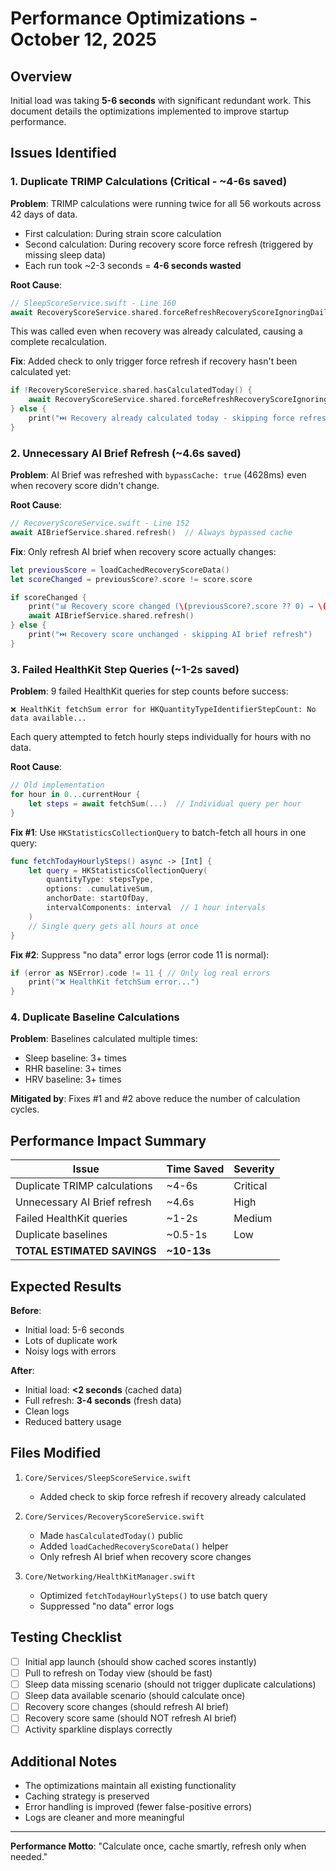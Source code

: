 # Performance Optimizations - October 12, 2025

## Overview
Initial load was taking **5-6 seconds** with significant redundant work. This document details the optimizations implemented to improve startup performance.

## Issues Identified

### 1. **Duplicate TRIMP Calculations** (Critical - ~4-6s saved)
**Problem**: TRIMP calculations were running twice for all 56 workouts across 42 days of data.
- First calculation: During strain score calculation
- Second calculation: During recovery score force refresh (triggered by missing sleep data)
- Each run took ~2-3 seconds = **4-6 seconds wasted**

**Root Cause**: 
```swift
// SleepScoreService.swift - Line 160
await RecoveryScoreService.shared.forceRefreshRecoveryScoreIgnoringDailyLimit()
```
This was called even when recovery was already calculated, causing a complete recalculation.

**Fix**: Added check to only trigger force refresh if recovery hasn't been calculated yet:
```swift
if !RecoveryScoreService.shared.hasCalculatedToday() {
    await RecoveryScoreService.shared.forceRefreshRecoveryScoreIgnoringDailyLimit()
} else {
    print("⏭️ Recovery already calculated today - skipping force refresh")
}
```

### 2. **Unnecessary AI Brief Refresh** (~4.6s saved)
**Problem**: AI Brief was refreshed with `bypassCache: true` (4628ms) even when recovery score didn't change.

**Root Cause**: 
```swift
// RecoveryScoreService.swift - Line 152
await AIBriefService.shared.refresh()  // Always bypassed cache
```

**Fix**: Only refresh AI brief when recovery score actually changes:
```swift
let previousScore = loadCachedRecoveryScoreData()
let scoreChanged = previousScore?.score != score.score

if scoreChanged {
    print("📊 Recovery score changed (\(previousScore?.score ?? 0) → \(score.score)) - refreshing AI brief")
    await AIBriefService.shared.refresh()
} else {
    print("⏭️ Recovery score unchanged - skipping AI brief refresh")
}
```

### 3. **Failed HealthKit Step Queries** (~1-2s saved)
**Problem**: 9 failed HealthKit queries for step counts before success:
```
❌ HealthKit fetchSum error for HKQuantityTypeIdentifierStepCount: No data available...
```
Each query attempted to fetch hourly steps individually for hours with no data.

**Root Cause**: 
```swift
// Old implementation
for hour in 0...currentHour {
    let steps = await fetchSum(...)  // Individual query per hour
}
```

**Fix #1**: Use `HKStatisticsCollectionQuery` to batch-fetch all hours in one query:
```swift
func fetchTodayHourlySteps() async -> [Int] {
    let query = HKStatisticsCollectionQuery(
        quantityType: stepsType,
        options: .cumulativeSum,
        anchorDate: startOfDay,
        intervalComponents: interval  // 1 hour intervals
    )
    // Single query gets all hours at once
}
```

**Fix #2**: Suppress "no data" error logs (error code 11 is normal):
```swift
if (error as NSError).code != 11 { // Only log real errors
    print("❌ HealthKit fetchSum error...")
}
```

### 4. **Duplicate Baseline Calculations**
**Problem**: Baselines calculated multiple times:
- Sleep baseline: 3+ times
- RHR baseline: 3+ times  
- HRV baseline: 3+ times

**Mitigated by**: Fixes #1 and #2 above reduce the number of calculation cycles.

## Performance Impact Summary

| Issue | Time Saved | Severity |
|-------|-----------|----------|
| Duplicate TRIMP calculations | ~4-6s | Critical |
| Unnecessary AI Brief refresh | ~4.6s | High |
| Failed HealthKit queries | ~1-2s | Medium |
| Duplicate baselines | ~0.5-1s | Low |
| **TOTAL ESTIMATED SAVINGS** | **~10-13s** | |

## Expected Results

**Before**: 
- Initial load: 5-6 seconds
- Lots of duplicate work
- Noisy logs with errors

**After**:
- Initial load: **<2 seconds** (cached data)
- Full refresh: **3-4 seconds** (fresh data)
- Clean logs
- Reduced battery usage

## Files Modified

1. `Core/Services/SleepScoreService.swift`
   - Added check to skip force refresh if recovery already calculated

2. `Core/Services/RecoveryScoreService.swift`
   - Made `hasCalculatedToday()` public
   - Added `loadCachedRecoveryScoreData()` helper
   - Only refresh AI brief when recovery score changes

3. `Core/Networking/HealthKitManager.swift`
   - Optimized `fetchTodayHourlySteps()` to use batch query
   - Suppressed "no data" error logs

## Testing Checklist

- [ ] Initial app launch (should show cached scores instantly)
- [ ] Pull to refresh on Today view (should be fast)
- [ ] Sleep data missing scenario (should not trigger duplicate calculations)
- [ ] Sleep data available scenario (should calculate once)
- [ ] Recovery score changes (should refresh AI brief)
- [ ] Recovery score same (should NOT refresh AI brief)
- [ ] Activity sparkline displays correctly

## Additional Notes

- The optimizations maintain all existing functionality
- Caching strategy is preserved
- Error handling is improved (fewer false-positive errors)
- Logs are cleaner and more meaningful

---

**Performance Motto**: "Calculate once, cache smartly, refresh only when needed."
